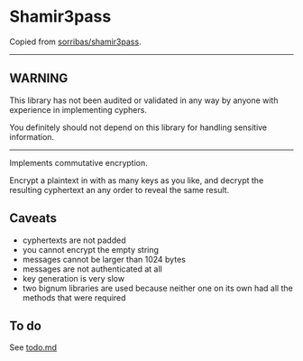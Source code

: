 # Shamir3pass

Copied from [sorribas/shamir3pass](https://github.com/sorribas/shamir3pass).

---

## WARNING

This library has not been audited or validated in any way by anyone with experience in implementing cyphers.

You definitely should not depend on this library for handling sensitive information.

---

Implements commutative encryption.

Encrypt a plaintext in with as many keys as you like, and decrypt the resulting cyphertext an any order to reveal the same result.

## Caveats

* cyphertexts are not padded
* you cannot encrypt the empty string
* messages cannot be larger than 1024 bytes
* messages are not authenticated at all
* key generation is very slow
* two bignum libraries are used because neither one on its own had all the methods that were required

## To do

See [todo.md](./todo.md)
